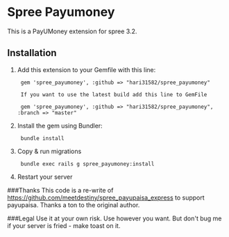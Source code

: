 # Spree Payumoney

This is a PayUMoney extension for spree 3.2.


## Installation

1. Add this extension to your Gemfile with this line:

        gem 'spree_payumoney', :github => "hari31582/spree_payumoney"

        If you want to use the latest build add this line to GemFile

        gem 'spree_payumoney', :github => "hari31582/spree_payumoney", :branch => "master"


2. Install the gem using Bundler:

        bundle install

3. Copy & run migrations

        bundle exec rails g spree_payumoney:install

4. Restart your server


###Thanks 
This code is a re-write of https://github.com/meetdestiny/spree_payupaisa_express to support payupaisa. Thanks a ton to the original author.


###Legal 
Use it at  your own risk. Use however you want. But don't bug me if your server is fried - make toast on it.  
